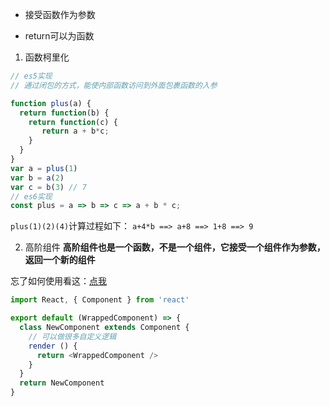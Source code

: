 * 接受函数作为参数

* return可以为函数

1. 函数柯里化
``` JavaScript
// es5实现
// 通过闭包的方式，能使内部函数访问到外面包裹函数的入参

function plus(a) {
  return function(b) {
    return function(c) {
       return a + b*c;
    }
  } 
}
var a = plus(1)
var b = a(2)
var c = b(3) // 7
// es6实现
const plus = a => b => c => a + b * c;
```
`plus(1)(2)(4)`计算过程如下：
`a+4*b ==> a+8 ==> 1+8 ==> 9`

2. 高阶组件
**高阶组件也是一个函数，不是一个组件，它接受一个组件作为参数，返回一个新的组件**

忘了如何使用看这：[点我](http://huziketang.mangojuice.top/books/react/lesson28)
```JavaScript
import React, { Component } from 'react'

export default (WrappedComponent) => {
  class NewComponent extends Component {
    // 可以做很多自定义逻辑
    render () {
      return <WrappedComponent />
    }
  }
  return NewComponent
}
```